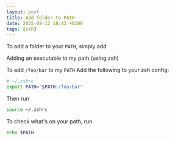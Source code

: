 ```yaml
---
layout: post
title: Add folder to PATH
date: 2025-08-12 18:43 +0100
tags: [zsh]
---
```


To add a folder to your `PATH`, simply add 

Adding an executable to my path (using zsh)

To add `/foo/bar` to my `PATH`
Add the following to your zsh config: 
```zsh
# ~/.zshrc
export PATH="$PATH:/foo/bar"
```
Then run

```zsh
source ~/.zshrc
```

To check what's on your path, run 

```zsh
echo $PATH
```